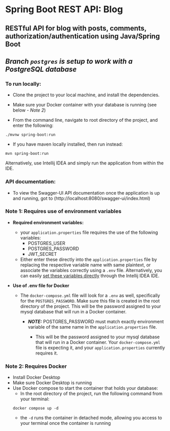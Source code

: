 # Spring Boot REST API: Blog 
RESTful API for blog with posts, comments, authorization/authentication using Java/Spring Boot
---
## *Branch `postgres` is setup to work with a PostgreSQL database*

### To run locally: 
   - Clone the project to your local machine, and install the dependencies.

   - Make sure your Docker container with your database is running (see below - *Note 2*)

   - From the command line, navigate to root directory of the project, and enter the following:
```
./mvnw spring-boot:run
```
   - If you have maven locally installed, then run instead:
```
mvn spring-boot:run
```
Alternatively, use Intellij IDEA and simply run the application from within the IDE.

### API documentation:
   - To view the Swagger-UI API documentation once the application is up and running, got to (http://localhost:8080/swagger-ui/index.html)

### Note 1: Requires use of environment variables

  - __Required environment variables:__
     - your `application.properties` file requires the use of the following variables:
        - POSTGRES_USER
        - POSTGRES_PASSWORD
        - JWT_SECRET
      - Either enter these directly into the `application.properties` file by replacing the respective variable name with same plaintext, or associate the variables correctly using a `.env` file.  Alternatively, you can easily [set these variables directly](https://www.jetbrains.com/help/objc/add-environment-variables-and-program-arguments.html) through the Intellij IDEA IDE.
        
   - __Use of .env file for Docker__ 
      - The `docker-compose.yml` file will look for a `.env` as well, specifically for the `POSTGRES_PASSWORD`.  Make sure this file is created in the root directory of the project. This will be the password assigned to your mysql database that will run in a Docker container.
         - __*NOTE:*__ POSTGRES_PASSWORD must match exactly environment variable of the same name in the `application.properties` file.
           
            - This will be the password assigned to your mysql database that will run in a Docker container.  Your `docker-compose.yml` file is expecting it, and your `application.properties` currently requires it.   



### Note 2: Requires Docker
- Install Docker Desktop
- Make sure Docker Desktop is running
- Use Docker compose to start the container that holds your database:
  - In the root directory of the project, run the following command from your terminal: 
  ```
  docker compose up -d
  ```
  - the `-d` runs the container in detached mode, allowing you access to your terminal once the container is running
